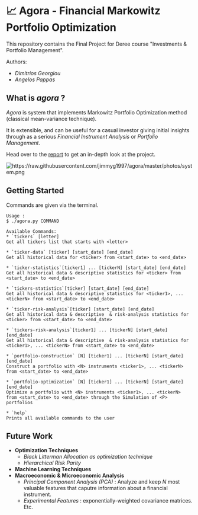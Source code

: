 # 📈 Agora - Financial Markowitz Portfolio Optimization

This repository contains the Final Project for Deree course "Investments & Portfolio Management".

Authors:

* *Dimitrios Georgiou*
* *Angelos Pappas*

## What is *agora* ?

*Agora* is system that implements Markowitz Portfolio Optimization method (classical mean-variance technique). 

It is extensible, and can be useful for a casual investor giving initial insights through as a serious *Financial Instrument Analysis* or *Portfolio Management*.

Head over to the [report](https://raw.githubusercontent.com/jimmyg1997/NTUA-Multi-Criteria-Decision-Analysis/master/report.pdf) to get an in-depth look at the project.



<img src="https://raw.githubusercontent.com/jimmyg1997/agora/master/photos/system.png" alt="https://raw.githubusercontent.com/jimmyg1997/agora/master/photos/system.png">

## Getting Started

Commands are given via the terminal.
```
Usage :
$ ./agora.py COMMAND

Available Commands:
* `tickers` [letter]
Get all tickers list that starts with <letter>

* `ticker-data` [ticker] [start_date] [end_date]
Get all historical data for <ticker> from <start_date> to <end_date>

* `ticker-statistics`[ticker1] ... [tickerN] [start_date] [end_date]
Get all historical data & descriptive statistics for <ticker> from <start_date> to <end_date>
						
* `tickers-statistics`[ticker] [start_date] [end_date]
Get all historical data & descriptive statistics for <ticker1>, ... <tickerN> from <start_date> to <end_date>

* `ticker-risk-analysis`[ticker] [start_date] [end_date]
Get all historical data & descriptive  & risk-analysis statistics for <ticker> from <start_date> to <end_date>

* `tickers-risk-analysis`[ticker1] ... [tickerN] [start_date] [end_date]
Get all historical data & descriptive  & risk-analysis statistics for <ticker1>, ... <tickerN> from <start_date> to <end_date>

* `portfolio-construction` [N] [ticker1] ... [tickerN] [start_date] [end_date]
Construct a portfolio with <N> instruments <ticker1>, ... <tickerN> from <start_date> to <end_date>

* `portfolio-optimization` [N] [ticker1] ... [tickerN] [start_date] [end_date]
Optimize a portfolio with <N> instruments <ticker1>, ... <tickerN> from <start_date> to <end_date> through the Simulation of <P> portfolios

* `help`
Prints all available commands to the user
```


## Future Work

* **Optimization Techniques**
  * *Black Litterman Allocation as optimization technique*
  * *Hierarchical Risk Parity*
* **Machine Learning Techniques**
* **Macroeconomic & Microeconomic Analysis**
  * *Principal Component Analysis (PCA)* : Analyze and keep *N* most valuable features that caputre information about a financial instrument.
  * *Experimental Features* : exponentially-weighted covariance matrices. Etc.

